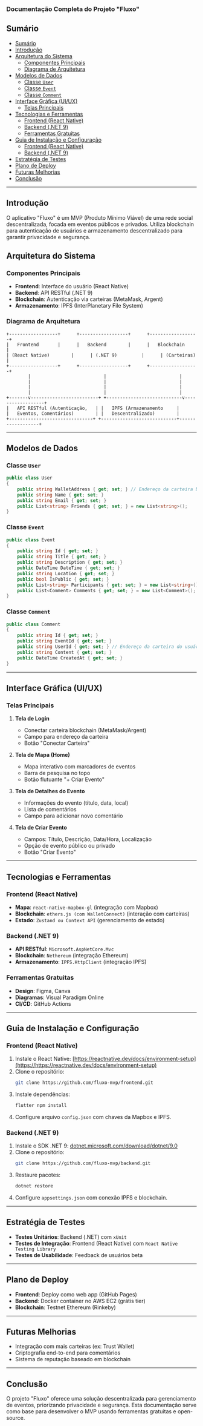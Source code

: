 ### Documentação Completa do Projeto "Fluxo"

## Sumário
- [Sumário](#sumário)
- [Introdução](#introdução)
- [Arquitetura do Sistema](#arquitetura-do-sistema)
  - [Componentes Principais](#componentes-principais)
  - [Diagrama de Arquitetura](#diagrama-de-arquitetura)
- [Modelos de Dados](#modelos-de-dados)
  - [Classe `User`](#classe-user)
  - [Classe `Event`](#classe-event)
  - [Classe `Comment`](#classe-comment)
- [Interface Gráfica (UI/UX)](#interface-gráfica-uiux)
  - [Telas Principais](#telas-principais)
- [Tecnologias e Ferramentas](#tecnologias-e-ferramentas)
  - [Frontend (React Native)](#frontend-react-native)
  - [Backend (.NET 9)](#backend-net-9)
  - [Ferramentas Gratuitas](#ferramentas-gratuitas)
- [Guia de Instalação e Configuração](#guia-de-instalação-e-configuração)
  - [Frontend (React Native)](#frontend-react-native-1)
  - [Backend (.NET 9)](#backend-net-9-1)
- [Estratégia de Testes](#estratégia-de-testes)
- [Plano de Deploy](#plano-de-deploy)
- [Futuras Melhorias](#futuras-melhorias)
- [Conclusão](#conclusão)

---

## Introdução
O aplicativo "Fluxo" é um MVP (Produto Mínimo Viável) de uma rede social descentralizada, focada em eventos públicos e privados. Utiliza blockchain para autenticação de usuários e armazenamento descentralizado para garantir privacidade e segurança.

## Arquitetura do Sistema
### Componentes Principais
- **Frontend**: Interface do usuário (React Native)
- **Backend**: API RESTful (.NET 9)
- **Blockchain**: Autenticação via carteiras (MetaMask, Argent)
- **Armazenamento**: IPFS (InterPlanetary File System)

### Diagrama de Arquitetura
```plaintext
+------------------+      +------------------+      +------------------+
|   Frontend       |      |   Backend        |      |   Blockchain     |
| (React Native)        |      | (.NET 9)         |      | (Carteiras)      |
+------------------+      +------------------+      +------------------+
        |                           |                           |
        |                           |                           |
        |                           |                           |
        |                           |                           |
+-------v-------------------------+ +----------------------------v------------------+
|   API RESTful (Autenticação,   | |   IPFS (Armazenamento     |
|   Eventos, Comentários)        | |   Descentralizado)        |
+-------------------------------+ +----------------------------+------------------+
```

---

## Modelos de Dados
### Classe `User`
```csharp
public class User
{
    public string WalletAddress { get; set; } // Endereço da carteira blockchain
    public string Name { get; set; }
    public string Email { get; set; }
    public List<string> Friends { get; set; } = new List<string>();
}
```

### Classe `Event`
```csharp
public class Event
{
    public string Id { get; set; }
    public string Title { get; set; }
    public string Description { get; set; }
    public DateTime DateTime { get; set; }
    public string Location { get; set; }
    public bool IsPublic { get; set; }
    public List<string> Participants { get; set; } = new List<string>();
    public List<Comment> Comments { get; set; } = new List<Comment>();
}
```

### Classe `Comment`
```csharp
public class Comment
{
    public string Id { get; set; }
    public string EventId { get; set; }
    public string UserId { get; set; } // Endereço da carteira do usuário
    public string Content { get; set; }
    public DateTime CreatedAt { get; set; }
}
```

---

## Interface Gráfica (UI/UX)
### Telas Principais
1. **Tela de Login**
   - Conectar carteira blockchain (MetaMask/Argent)
   - Campo para endereço da carteira
   - Botão "Conectar Carteira"

2. **Tela de Mapa (Home)**
   - Mapa interativo com marcadores de eventos
   - Barra de pesquisa no topo
   - Botão flutuante "+ Criar Evento"

3. **Tela de Detalhes do Evento**
   - Informações do evento (título, data, local)
   - Lista de comentários
   - Campo para adicionar novo comentário

4. **Tela de Criar Evento**
   - Campos: Título, Descrição, Data/Hora, Localização
   - Opção de evento público ou privado
   - Botão "Criar Evento"

---

## Tecnologias e Ferramentas
### Frontend (React Native)
- **Mapa**: `react-native-mapbox-gl` (integração com Mapbox)
- **Blockchain**: `ethers.js (com WalletConnect)` (interação com carteiras)
- **Estado**: `Zustand ou Context API` (gerenciamento de estado)

### Backend (.NET 9)
- **API RESTful**: `Microsoft.AspNetCore.Mvc`
- **Blockchain**: `Nethereum` (integração Ethereum)
- **Armazenamento**: `IPFS.HttpClient` (integração IPFS)

### Ferramentas Gratuitas
- **Design**: Figma, Canva
- **Diagramas**: Visual Paradigm Online
- **CI/CD**: GitHub Actions

---

## Guia de Instalação e Configuração
### Frontend (React Native)
1. Instale o React Native: [https://reactnative.dev/docs/environment-setup](https://https://reactnative.dev/docs/environment-setup)
2. Clone o repositório:
   ```bash
   git clone https://github.com/fluxo-mvp/frontend.git
   ```
3. Instale dependências:
   ```bash
   flutter npm install
   ```
4. Configure arquivo `config.json` com chaves da Mapbox e IPFS.

### Backend (.NET 9)
1. Instale o SDK .NET 9: [dotnet.microsoft.com/download/dotnet/9.0](https://dotnet.microsoft.com/download/dotnet/9.0)
2. Clone o repositório:
   ```bash
   git clone https://github.com/fluxo-mvp/backend.git
   ```
3. Restaure pacotes:
   ```bash
   dotnet restore
   ```
4. Configure `appsettings.json` com conexão IPFS e blockchain.

---

## Estratégia de Testes
- **Testes Unitários**: Backend (.NET) com `xUnit`
- **Testes de Integração**: Frontend (React Native) com `React Native Testing Library`
- **Testes de Usabilidade**: Feedback de usuários beta

---

## Plano de Deploy
- **Frontend**: Deploy como web app (GitHub Pages)
- **Backend**: Docker container no AWS EC2 (grátis tier)
- **Blockchain**: Testnet Ethereum (Rinkeby)

---

## Futuras Melhorias
- Integração com mais carteiras (ex: Trust Wallet)
- Criptografia end-to-end para comentários
- Sistema de reputação baseado em blockchain

---

## Conclusão
O projeto "Fluxo" oferece uma solução descentralizada para gerenciamento de eventos, priorizando privacidade e segurança. Esta documentação serve como base para desenvolver o MVP usando ferramentas gratuitas e open-source.
